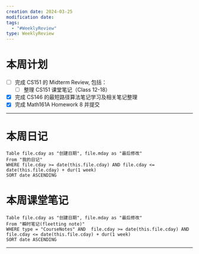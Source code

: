 ```yaml
---
creation date: 2024-03-25
modification date: 
tags:
  - "#WeeklyReview"
type: WeeklyReview
---
```

# 本周计划
- [ ] 完成 CS151 的 Midterm Review, 包括：
	- [ ] 整理 CS151 课堂笔记（Class 12-18）
- [x] 完成 CS146 的最短路径算法笔记学习及相关笔记整理
- [x] 完成 Math161A Homework 8 并提交

---
# 本周日记
```dataview
Table file.cday as "创建日期", file.mday as "最后修改"
From "我的日记"
WHERE file.cday >= date(this.file.cday) AND file.cday <= date(this.file.cday) + dur(1 week)
SORT date ASCENDING
```
# 本周课堂笔记
```dataview
Table file.cday as "创建日期", file.mday as "最后修改"
From "瞬时笔记(fleetting note)" 
WHERE type = "CourseNotes" AND  file.cday >= date(this.file.cday) AND file.cday <= date(this.file.cday) + dur(1 week)
SORT date ASCENDING
```

---
